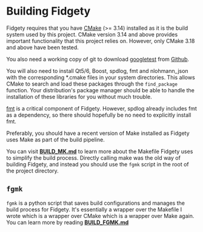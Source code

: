 # Building Fidgety

Fidgety requires that you have [CMake](https://cmake.org) (>= 3.14) installed
as it is the build system used by this project. CMake version 3.14 and above
provides important functionality that this project relies on. However, only
CMake 3.18 and above have been tested.

You also need a working copy of git to download
[googletest](https://github.com/google/googletest)
from [Github](https://github.com).

You will also need to install Qt5/6, Boost, spdlog, fmt and nlohmann_json with
the corresponding *.cmake files in your system directories. This allows CMake
to search and load these packages through the `find_package` function.
Your distribution's package manager should be able to handle the installation
of these libraries for you without much trouble.

[fmt](https://github.com/fmtlib/fmt) is a critical component of Fidgety.
However, spdlog already includes fmt as a dependency, so there should
hopefully be no need to explicitly install fmt.

Preferably, you should have a recent version of Make installed as Fidgety uses
Make as part of the build pipeline.

You can visit [**BUILD_MK.md**](BUILD_MK.md) to learn more about the Makefile
Fidgety uses to simplify the build process. Directly calling make was the old
way of building Fidgety, and instead you should use the `fgmk` script in the
root of the project directory.

## **`fgmk`**

`fgmk` is a python script that saves build configurations and manages the build
process for Fidgety. It's essentially a wrapper over the Makefile I wrote which
is a wrapper over CMake which is a wrapper over Make again. You can learn more
by reading [**BUILD_FGMK.md**](BUILD_FGMK.md)
